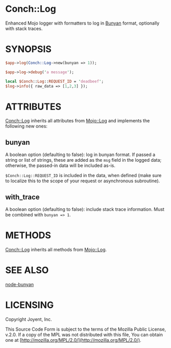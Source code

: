 # Conch::Log

Enhanced Mojo logger with formatters to log in
[Bunyan](https://metacpan.org/pod/|https:#github.com-trentm-node-bunyan) format, optionally with stack traces.

# SYNOPSIS

```perl
$app->log(Conch::Log->new(bunyan => 1));

$app->log->debug('a message');

local $Conch::Log::REQUEST_ID = 'deadbeef';
$log->info({ raw_data => [1,2,3] });
```

# ATTRIBUTES

[Conch::Log](https://joyent.github.io/conch/modules/Conch::Log) inherits all attributes from [Mojo::Log](https://metacpan.org/pod/Mojo::Log) and implements the
following new ones:

## bunyan

A boolean option (defaulting to false): log in bunyan format.  If passed a string or list of
strings, these are added as the `msg` field in the logged data; otherwise, the passed-in data
will be included as-is.

`$Conch::Log::REQUEST_ID` is included in the data, when defined (make sure to localize this to
the scope of your request or asynchronous subroutine).

## with\_trace

A boolean option (defaulting to false): include stack trace information. Must be combined with
`bunyan => 1`.

# METHODS

[Conch::Log](https://joyent.github.io/conch/modules/Conch::Log) inherits all methods from [Mojo::Log](https://metacpan.org/pod/Mojo::Log).

# SEE ALSO

[node-bunyan](https://github.com/trentm/node-bunyan/)

# LICENSING

Copyright Joyent, Inc.

This Source Code Form is subject to the terms of the Mozilla Public License,
v.2.0. If a copy of the MPL was not distributed with this file, You can obtain
one at [http://mozilla.org/MPL/2.0/](http://mozilla.org/MPL/2.0/).
